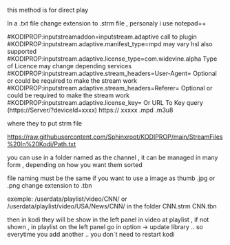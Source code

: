 this method is for direct play

In a .txt file change extension to  .strm file ,  personaly i use notepad++ 

#KODIPROP:inputstreamaddon=inputstream.adaptive call to plugin
#KODIPROP:inputstream.adaptive.manifest_type=mpd  may vary  hsl also supported
#KODIPROP:inputstream.adaptive.license_type=com.widevine.alpha  Type of Licence may change depending services
#KODIPROP:inputstream.adaptive.stream_headers=User-Agent= Optional or could be required to make the stream work
#KODIPROP:inputstream.adaptive.stream_headers=Referer=  Optional or could be required to make the stream work
#KODIPROP:inputstream.adaptive.license_key= <Your Key Here> Or URL To Key query (https://Server/?deviceId=xxxx)
https:// xxxxx .mpd  .m3u8


where they to put strm file

https://raw.githubusercontent.com/Sphinxroot/KODIPROP/main/StreamFiles%20In%20Kodi/Path.txt


you can use in a folder named as the channel , it can be managed in many form , depending  on how you want them sorted

file naming must be the same  if you want to use a image as thumb   .jpg or .png  change extension to .tbn

exemple:
/userdata/playlist/video/CNN/ or /userdata/playlist/video/USA/News/CNN/
in the folder 
CNN.strm
CNN.tbn

then in kodi they will be show in the left panel in video at playlist , if not shown , in playlist  on the left panel   go in option ->  update library ..  so everytime you add another .. you don`t need to restart kodi
